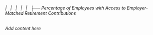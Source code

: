 ###### |   |   |   |   |   ├── Percentage of Employees with Access to Employer-Matched Retirement Contributions

*Add content here*